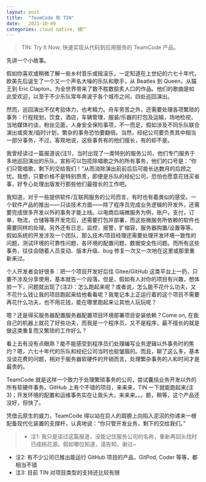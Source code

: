 ```yaml
---
layout: post
title:  "TeamCode 和 TIN"
date:   2021-10-09
categories: cloud native, 硬广
---
```

> TIN: Try It Now, 快速实现从代码到应用服务的 TeamCode 产品。

先讲一个小故事。

假如你喜欢或稍微了解一些乡村音乐或摇滚乐，一定知道在上世纪的六七十年代，欧美先后诞生了一个又一个声名大噪的乐队和歌手，从 Beatles 到 Queen，从猫王到 Eric Clapton，为全世界带来了数不胜数脍炙人口的作品。他们的歌曲是如此受欢迎，以至于不少乐队常年奔波于各个城市之间，四处巡回演出。

然而，巡回演出不仅考验体力，也考精力。舟车劳苦之外，还需要处理各项繁琐的事务：行程规划，饮食，酒店，车辆管理，服装/乐器的打包及运输，场地检视，当地媒体约谈，粉丝见面，人身安全保险事项，不一而足，假如涉及不同乐队联合演出或突发/临时计划，繁杂的事务恐怕要翻倍。当然，经纪公司要负责其中相当一部分事务，不过，客观地说，这些事务有的他们擅长，有的却不是。

我曾经读过一篇报道说(注1)，当时出现了一类特别的服务公司，他们专门服务于多地巡回演出的乐队，宣称可以包揽除唱歌之外的所有事务，他们的口号是：“你们只管唱歌，剩下的交给我们！”从而消除演出前前后后可能长达数月的后顾之忧。我想，只要价格不是特别昂贵，即便是乐队的经纪公司，恐怕也愿意花钱买省事，好专心处理出版发行那些他们最擅长的工作吧。

我知道，对于一些提供软件/互联网服务的公司而言，有时也有着类似的感受。一个软件产品的推出——只谈技术方面——除了程序员完成业务逻辑的开发外，还需要完成很多开发以外的事务才能上线。以电商后端微服务为例，账户，支付，订单，物流，仓储等等开发完后，还需要打包并部署，而这些微服务所依赖的软件也需要同样的处理。另外还有日志，监控，报警，扩缩容，服务器购置/设置等等。假如系统的开发涉及一个团队，那么技术/项目经理还需要处理开发环境一致性的问题，测试环境的可靠性问题，各环境的配置问题，数据安全性问题。而所有这些事务，往往会随着人员变动、版本升级、bug 修复一次又一次地在这里或那里重新来过。

个人开发者会好很多：把一个项目开发好后往 Gitee/GitHub 这类平台上一扔，只要不涉及分享使用，基本就告一个段落。但是，假如有人对你的项目有兴趣，想体验一下，问题就出现了(注2)：怎么跑起来呢？或者说，怎么能不花什么功夫，又不花什么钱让我的项目跑起来给他看看呢？我笔记本上正运行着的这个项目不需要再花什么功夫，也不用花钱，能在哪里跑起来让其他人玩玩呢？

嗯？还是得买服务器配置服务器配置项目环境部署项目安装依赖？Come on, 在我自己的机器上就花了好些功夫，而我是一个程序员，又不是程序，最不擅长的就是做这类重复而又繁琐的工作好么？

看上去有没有点眼熟？能不能感受到程序员们处理编写业务逻辑以外事务时的焦灼？嗯，六七十年代的乐队和经纪公司当时也挺皱眉的。而且，聊了这么多，基本没谈花费的问题，相对于服务器软硬件的开销而言，处理繁杂事务的人和时间才是最贵的。

TeamCode 就是这样一个致力于处理繁琐事务的公司，尝试囊括业务开发以外的所有软硬件事务。GitHub 上有个不错的项目，来来来，TIN 一下就能跑起来(注3)；开发环境的配置和运维事务实在让我头大，来来来。。。额，稍等，这个产品还没好，但快了。

凭借云原生的威力，TeamCode 得以站在巨人的肩膀上向陷入泥沼的你递来一根配备现代化装置的支撑杆，认真地说：“你只管开发业务，剩下的交给我们。”

> * 注1: 我只是读过这篇报道，没能记住服务公司的名称，重新再回头找时已成桃花源。假如哪位知道，请告知，谢过~
* 注2: 有不少公司已推出能运行 GitHub 项目的产品，GitPod, Coder 等等，都相当不错
* 注3: 目前 TIN 对项目类型的支持还比较有限
